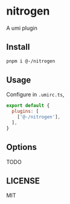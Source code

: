 # nitrogen

A umi plugin

## Install

```bash
pnpm i @-/nitrogen
```

## Usage

Configure in `.umirc.ts`,

```js
export default {
  plugins: [
    ['@-/nitrogen'],
  ],
}
```

## Options

TODO

## LICENSE

MIT
